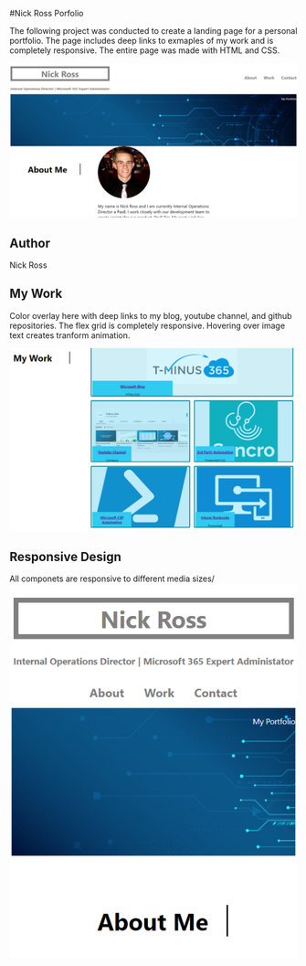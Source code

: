 #Nick Ross Porfolio

The following project was conducted to create a landing page for a personal portfolio. The page includes deep links to exmaples of my work and is completely responsive. The entire page was made with HTML and CSS.

<img src="Assets/portpic1.png" alt="Current website img" style="max-width:100%;">

<H2>Author</H2>
Nick Ross

<H2>My Work</H2>

Color overlay here with deep links to my blog, youtube channel, and github repositories. The flex grid is completely responsive. Hovering over image text creates tranform animation.

<img src="Assets/portpic2.png" alt="Current website img" style="max-width:100%;">

<H2>Responsive Design</H2>

All componets are responsive to different media sizes/
<img src="Assets/portpic3.png" alt="Current website img" style="max-width:100%;">

